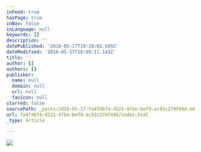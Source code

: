 ```yaml
---
inFeed: true
hasPage: true
inNav: false
inLanguage: null
keywords: []
description: ''
datePublished: '2016-05-17T18:10:02.589Z'
dateModified: '2016-05-17T18:09:11.143Z'
title: ''
author: []
authors: []
publisher:
  name: null
  domain: null
  url: null
  favicon: null
starred: false
sourcePath: _posts/2016-05-17-7a4fd874-4521-4fbe-bef9-ac93c279f49d.md
url: 7a4fd874-4521-4fbe-bef9-ac93c279f49d/index.html
_type: Article

---
```

![](https://the-grid-user-content.s3-us-west-2.amazonaws.com/0ed9a48e-5318-46e2-accb-e626d33b8ef0.jpg)